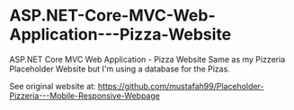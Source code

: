 # ASP.NET-Core-MVC-Web-Application---Pizza-Website
ASP.NET Core MVC Web Application - Pizza Website
Same as my Pizzeria Placeholder Website but I'm using a database for the Pizas.

See original website at: https://github.com/mustafah99/Placeholder-Pizzeria---Mobile-Responsive-Webpage
